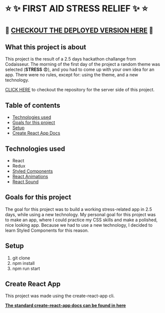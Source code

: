# :star: :sparkles: FIRST AID STRESS RELIEF :sparkles: :star:

## :telescope: [CHECKOUT THE DEPLOYED VERSION HERE](https://first-aid-stress-relief.herokuapp.com/) :telescope:

## What this project is about
This project is the result of a 2.5 days hackathon challange from Codaisseur. The morning of the first day of the project a random theme was selected (**STRESS** :fearful:), and you had to come up with your own idea for an app. There were no rules, except for: using the theme, and a new technology.

[CLICK HERE](https://github.com/alinabeglarian/first-aid-stress-relief-server) to checkout the repository for the server side of this project. 

## Table of contents

* [Technologies used](#technologies-used)
* [Goals for this project](#goals-for-this-project)
* [Setup](#setup)
* [Create React App Docs](#create-react-app)

## Technologies used
* React
* Redux
* [Styled Components](https://www.styled-components.com/)
* [React Animations](https://www.npmjs.com/package/react-animations)
* [React Sound](https://www.npmjs.com/package/react-sound)

## Goals for this project
The goal for this project was to build a working stress-related app in 2.5 days, while using a new technology. 
My personal goal for this project was to make an app, where I could practice my CSS skills and make a polished, nice looking app. Because we had to use a new technology, I decided to learn Styled Components for this reason.

## Setup

1. git clone
2. npm install
3. npm run start

## Create React App

This project was made using the create-react-app cli. 

**[The standard create-react-app docs can be found in here](https://github.com/facebook/create-react-app)**
